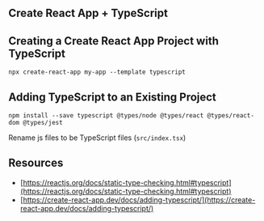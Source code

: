 ## Create React App + TypeScript

## Creating a Create React App Project with TypeScript

`npx create-react-app my-app --template typescript`

## Adding TypeScript to an Existing Project

`npm install --save typescript @types/node @types/react @types/react-dom @types/jest`

Rename js files to be TypeScript files (`src/index.tsx`)

## Resources

* [https://reactjs.org/docs/static-type-checking.html#typescript](https://reactjs.org/docs/static-type-checking.html#typescript)
* [https://create-react-app.dev/docs/adding-typescript/](https://create-react-app.dev/docs/adding-typescript/)